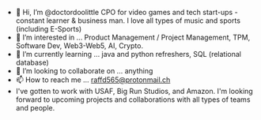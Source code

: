 - 👋 Hi, I’m @doctordoolittle CPO for video games and tech start-ups - constant learner & business man. I love all types of music and sports (including E-Sports)
- 👀 I’m interested in ... Product Management / Project Management, TPM, Software Dev, Web3-Web5, AI, Crypto.
- 🌱 I’m currently learning ... java and python refreshers, SQL (relational database)  
- 💞️ I’m looking to collaborate on ... anything
- 📫 How to reach me ... raffd565@protonmail.ch 
- I've gotten to work with USAF, Big Run Studios, and Amazon. I'm looking forward to upcoming projects and collaborations with all types of teams and people.

<!---
doctordoo/doctordoo is a ✨ special ✨ repository because its `README.md` (this file) appears on your GitHub profile.
You can click the Preview link to take a look at your changes.
--->
